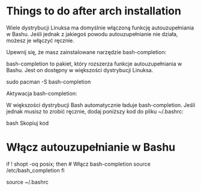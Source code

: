 # Things to do after arch installation

Wiele dystrybucji Linuksa ma domyślnie włączoną funkcję autouzupełniania w Bashu. Jeśli jednak z jakiegoś powodu autouzupełnianie nie działa, możesz je włączyć ręcznie.

Upewnij się, że masz zainstalowane narzędzie bash-completion:

bash-completion to pakiet, który rozszerza funkcje autouzupełniania w Bashu. Jest on dostępny w większości dystrybucji Linuksa.

sudo pacman -S bash-completion

Aktywacja bash-completion:

W większości dystrybucji Bash automatycznie ładuje bash-completion. Jeśli jednak musisz to zrobić ręcznie, dodaj poniższy kod do pliku ~/.bashrc:

bash
Skopiuj kod
# Włącz autouzupełnianie w Bashu
if ! shopt -oq posix; then
    # Włącz bash-completion
    source /etc/bash_completion
fi

source ~/.bashrc
